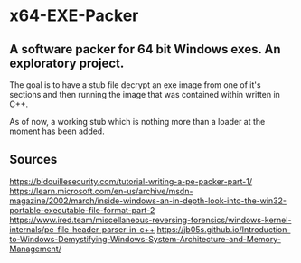 # x64-EXE-Packer
## A software packer for 64 bit Windows exes. An exploratory project.
The goal is to have a stub file decrypt an exe image from one of it's sections and then running the image that was contained within written in C++.

As of now, a working stub which is nothing more than a loader at the moment has been added.


## Sources
https://bidouillesecurity.com/tutorial-writing-a-pe-packer-part-1/
https://learn.microsoft.com/en-us/archive/msdn-magazine/2002/march/inside-windows-an-in-depth-look-into-the-win32-portable-executable-file-format-part-2
https://www.ired.team/miscellaneous-reversing-forensics/windows-kernel-internals/pe-file-header-parser-in-c++
https://jb05s.github.io/Introduction-to-Windows-Demystifying-Windows-System-Architecture-and-Memory-Management/

